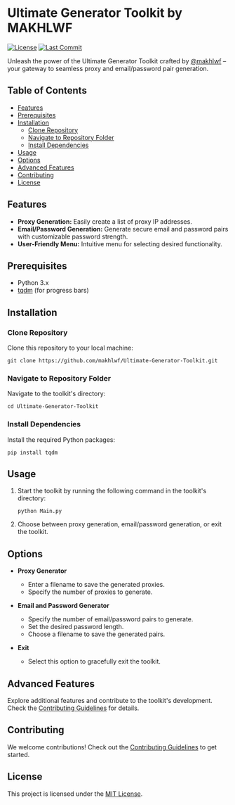 # Ultimate Generator Toolkit by MAKHLWF

[![License](https://img.shields.io/github/license/makhlwf/Ultimate-Generator-Toolkit)](LICENSE)
[![Last Commit](https://img.shields.io/github/last-commit/makhlwf/Ultimate-Generator-Toolkit)](https://github.com/makhlwf/Ultimate-Generator-Toolkit/commits)

Unleash the power of the Ultimate Generator Toolkit crafted by [@makhlwf](https://t.me/makhlwf) – your gateway to seamless proxy and email/password pair generation.

## Table of Contents

- [Features](#features)
- [Prerequisites](#prerequisites)
- [Installation](#installation)
  - [Clone Repository](#clone-repository)
  - [Navigate to Repository Folder](#navigate-to-repository-folder)
  - [Install Dependencies](#install-dependencies)
- [Usage](#usage)
- [Options](#options)
- [Advanced Features](#advanced-features)
- [Contributing](#contributing)
- [License](#license)

## Features

- **Proxy Generation:** Easily create a list of proxy IP addresses.
- **Email/Password Generation:** Generate secure email and password pairs with customizable password strength.
- **User-Friendly Menu:** Intuitive menu for selecting desired functionality.

## Prerequisites

- Python 3.x
- [tqdm](https://github.com/tqdm/tqdm) (for progress bars)

## Installation

### Clone Repository

Clone this repository to your local machine:

```shell
git clone https://github.com/makhlwf/Ultimate-Generator-Toolkit.git
```

### Navigate to Repository Folder

Navigate to the toolkit's directory:

```shell
cd Ultimate-Generator-Toolkit
```

### Install Dependencies

Install the required Python packages:

```shell
pip install tqdm
```

## Usage

1. Start the toolkit by running the following command in the toolkit's directory:

   ```shell
   python Main.py
   ```

2. Choose between proxy generation, email/password generation, or exit the toolkit.

## Options

- **Proxy Generator**
  - Enter a filename to save the generated proxies.
  - Specify the number of proxies to generate.

- **Email and Password Generator**
  - Specify the number of email/password pairs to generate.
  - Set the desired password length.
  - Choose a filename to save the generated pairs.

- **Exit**
  - Select this option to gracefully exit the toolkit.

## Advanced Features

Explore additional features and contribute to the toolkit's development. Check the [Contributing Guidelines](CONTRIBUTING.md) for details.

## Contributing

We welcome contributions! Check out the [Contributing Guidelines](CONTRIBUTING.md) to get started.

## License

This project is licensed under the [MIT License](LICENSE).